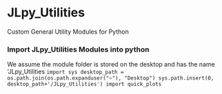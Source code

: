 # JLpy_Utilities
Custom General Utility Modules for Python


### Import JLpy_Utilities Modules into python

We assume the module folder is stored on the desktop and has the name 'JLpy_Utilities
`import sys
desktop_path = os.path.join(os.path.expanduser("~"), "Desktop")
sys.path.insert(0, desktop_path+'/JLpy_Utilities')
import quick_plots`